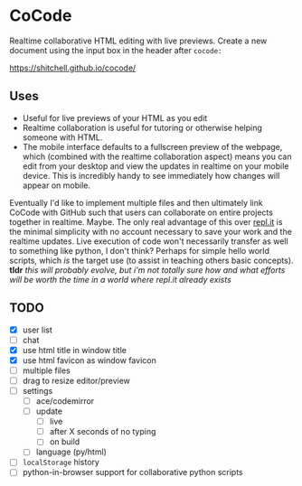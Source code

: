 # CoCode

Realtime collaborative HTML editing with live previews. Create a new document using the input box in the header after `cocode:`

https://shitchell.github.io/cocode/

## Uses

* Useful for live previews of your HTML as you edit
* Realtime collaboration is useful for tutoring or otherwise helping someone with HTML.
* The mobile interface defaults to a fullscreen preview of the webpage, which (combined with the realtime collaboration aspect) means you can edit from your desktop and view the updates in realtime on your mobile device. This is incredibly handy to see immediately how changes will appear on mobile.

Eventually I'd like to implement multiple files and then ultimately link CoCode with GitHub such that users can collaborate on entire projects together in realtime. Maybe. The only real advantage of this over [repl.it](https://replit.com/) is the minimal simplicity with no account necessary to save your work and the realtime updates. Live execution of code won't necessarily transfer as well to something like python, I don't think? Perhaps for simple hello world scripts, which *is* the target use (to assist in teaching others basic concepts).  
**tldr** *this will probably evolve, but i'm not totally sure how and what efforts will be worth the time in a world where repl.it already exists*

## TODO

- [x] user list
- [ ] chat
- [x] use html title in window title
- [x] use html favicon as window favicon
- [ ] multiple files
- [ ] drag to resize editor/preview
- [ ] settings
  - [ ] ace/codemirror
  - [ ] update
    - [ ] live
    - [ ] after X seconds of no typing
    - [ ] on build
  - [ ] language (py/html)
- [ ] `localStorage` history
- [ ] python-in-browser support for collaborative python scripts
